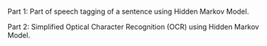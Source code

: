 Part 1:
	Part of speech tagging of a sentence using Hidden Markov Model.

Part 2:
	Simplified Optical Character Recognition (OCR) using Hidden Markov Model.